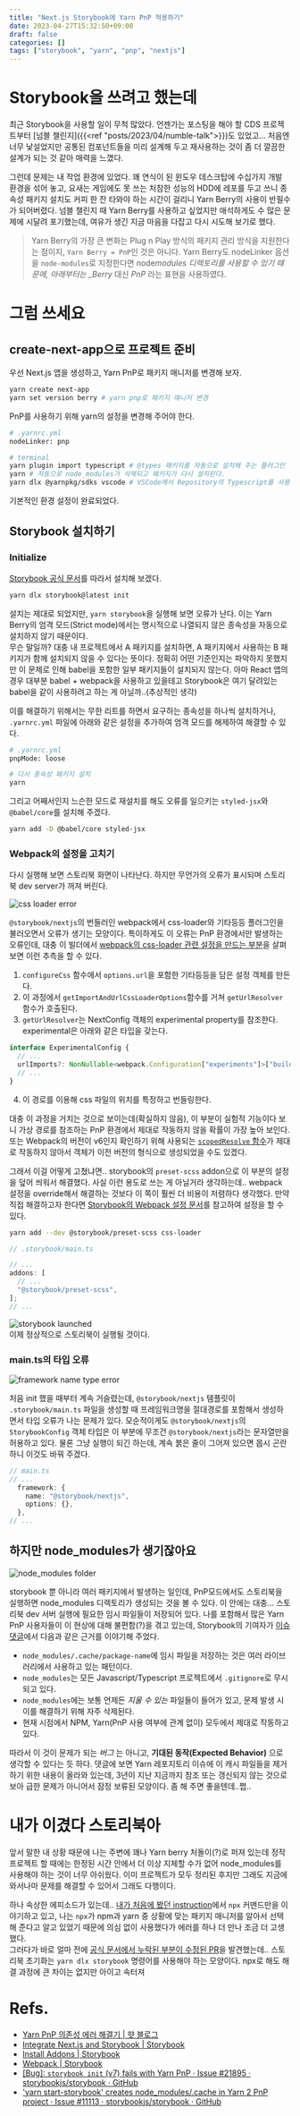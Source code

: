 ```yaml
---
title: "Next.js Storybook에 Yarn PnP 적용하기"
date: 2023-04-27T15:32:50+09:00
draft: false
categories: []
tags: ["storybook", "yarn", "pnp", "nextjs"]
---
```


# Storybook을 쓰려고 했는데

최근 Storybook을 사용할 일이 무척 많았다. 언젠가는 포스팅을 해야 할 CDS 프로젝트부터 [넘블 챌린지]({{<ref "posts/2023/04/numble-talk">}})도 있었고... 처음엔 너무 낯설었지만 공통된 컴포넌트들을 미리 설계해 두고 재사용하는 것이 좀 더 깔끔한 설계가 되는 것 같아 매력을 느꼈다.

그런데 문제는 내 작업 환경에 있었다. 꽤 연식이 된 윈도우 데스크탑에 수십가지 개발 환경을 섞어 놓고, 요새는 게임에도 못 쓰는 처참한 성능의 HDD에 레포를 두고 쓰니 종속성 패키지 설치도 커피 한 잔 타와야 하는 시간이 걸리니 Yarn Berry의 사용이 반필수가 되어버렸다. 넘블 챌린지 때 Yarn Berry를 사용하고 싶었지만 애석하게도 수 많은 문제에 시달려 포기했는데, 여유가 생긴 지금 마음을 다잡고 다시 시도해 보기로 했다.

> Yarn Berry의 가장 큰 변화는 Plug n Play 방식의 패키지 관리 방식을 지원한다는 점이지, `Yarn Berry = PnP`인 것은 아니다. Yarn Berry도 nodeLinker 옵션을 `node-modules`로 지정한다면 node*modules 디렉토리를 사용할 수 있기 때문에, 아래부터는 \_Berry* 대신 _PnP_ 라는 표현을 사용하였다.

# 그럼 쓰세요

## create-next-app으로 프로젝트 준비

우선 Next.js 앱을 생성하고, Yarn PnP로 패키지 매니저를 변경해 보자.

```zsh
yarn create next-app
yarn set version berry # yarn pnp로 패키지 매니저 변경
```

PnP를 사용하기 위해 yarn의 설정을 변경해 주어야 한다.

```zsh
# .yarnrc.yml
nodeLinker: pnp

# terminal
yarn plugin import typescript # @types 패키지를 자동으로 설치해 주는 플러그인
yarn # 자동으로 node_modules가 삭제되고 패키지가 다시 설치된다.
yarn dlx @yarnpkg/sdks vscode # VSCode에서 Repository의 Typescript를 사용하기 위한 명령어
```

기본적인 환경 설정이 완료되었다.

## Storybook 설치하기

### Initialize

[Storybook 공식 문서](https://storybook.js.org/docs/react/migration-guide#automatic-upgrade)를 따라서 설치해 보겠다.

```zsh
yarn dlx storybook@latest init
```

설치는 제대로 되었지만, `yarn storybook`을 실행해 보면 오류가 난다. 이는 Yarn Berry의 엄격 모드(Strict mode)에서는 명시적으로 나열되지 않은 종속성을 자동으로 설치하지 않기 때문이다.  
무슨 말일까? 대충 내 프로젝트에서 A 패키지를 설치하면, A 패키지에서 사용하는 B 패키지가 함께 설치되지 않을 수 있다는 뜻이다. 정확히 어떤 기준인지는 파악하지 못했지만 이 문제로 인해 babel을 포함한 일부 패키지들이 설치되지 않는다. 아마 React 앱의 경우 대부분 babel + webpack을 사용하고 있을테고 Storybook은 여기 달려있는 babel을 같이 사용하려고 하는 게 아닐까..(추상적인 생각)

이를 해결하기 위해서는 무한 리트를 하면서 요구하는 종속성을 하나씩 설치하거나, `.yarnrc.yml` 파일에 아래와 같은 설정을 추가하여 엄격 모드를 해제하여 해결할 수 있다.

```zsh
# .yarnrc.yml
pnpMode: loose

# 다시 종속성 패키지 설치
yarn
```

그리고 어째서인지 느슨한 모드로 재설치를 해도 오류를 일으키는 `styled-jsx`와 `@babel/core`를 설치해 주겠다.

```zsh
yarn add -D @babel/core styled-jsx
```

### Webpack의 설정을 고치기

다시 실행해 보면 스토리북 화면이 나타난다. 하지만 무언가의 오류가 표시되며 스토리북 dev server가 꺼져 버린다.

![css loader error](/images/posts/2023/04/nextjs-storybook-with-pnp/02.png)

`@storybook/nextjs`의 번들러인 webpack에서 css-loader와 기타등등 플러그인을 불러오면서 오류가 생기는 모양이다. 특이하게도 이 오류는 PnP 환경에서만 발생하는 오류인데, 대충 이 빌더에서 [webpack의 css-loader 관련 설정을 만드는 부분](https://github.com/storybookjs/storybook/blob/next/code/frameworks/nextjs/src/css/webpack.ts#L71)을 살펴보면 이런 추측을 할 수 있다.

1. `configureCss` 함수에서 `options.url`을 포함한 기타등등을 담은 설정 객체를 만든다.
2. 이 과정에서 `getImportAndUrlCssLoaderOptions`함수를 거쳐 `getUrlResolver` 함수가 호출된다.
3. `getUrlResolver`는 NextConfig 객체의 experimental property를 참조한다. experimental은 아래와 같은 타입을 갖는다.

```ts
interface ExperimentalConfig {
  // ...
  urlImports?: NonNullable<webpack.Configuration["experiments"]>["buildHttp"];
  // ...
}
```

4. 이 경로를 이용해 css 파일의 위치를 특정하고 번들링한다.

대충 이 과정을 거치는 것으로 보이는데(확실하지 않음), 이 부분이 실험적 기능이다 보니 가상 경로를 참조하는 PnP 환경에서 제대로 작동하지 않을 확률이 가장 높아 보인다.
또는 Webpack의 버전이 v6인지 확인하기 위해 사용되는 [`scopedResolve` 함수](https://github.com/storybookjs/storybook/blob/next/code/frameworks/nextjs/src/utils.ts#L96)가 제대로 작동하지 않아서 객체가 이전 버전의 형식으로 생성되었을 수도 있겠다.

그래서 이걸 어떻게 고쳤냐면.. storybook의 `preset-scss` addon으로 이 부분의 설정을 덮어 씌워서 해결했다. 사실 이런 용도로 쓰는 게 아닐거라 생각하는데.. webpack 설정을 override해서 해결하는 것보다 이 쪽이 훨씬 더 비용이 저렴하다 생각했다. 만약 직접 해결하고자 한다면 [Storybook의 Webpack 설정 문서](https://storybook.js.org/docs/react/builders/webpack)를 참고하여 설정을 할 수 있다.

```zsh
yarn add --dev @storybook/preset-scss css-loader
```

```typescript
// .storybook/main.ts

// ...
addons: [
  // ...
  "@storybook/preset-scss",
];
// ...
```

![storybook launched](/images/posts/2023/04/nextjs-storybook-with-pnp/03.png)  
이제 정상적으로 스토리북이 실행될 것이다.

### main.ts의 타입 오류

![framework name type error](/images/posts/2023/04/nextjs-storybook-with-pnp/01.png)

처음 init 했을 때부터 계속 거슬렸는데, `@storybook/nextjs` 템플릿이 `.storybook/main.ts` 파일을 생성할 때 프레임워크명을 절대경로를 포함해서 생성하면서 타입 오류가 나는 문제가 있다. 모순적이게도 `@storybook/nextjs`의 `StorybookConfig` 객체 타입은 이 부분에 무조건 `@storybook/nextjs`라는 문자열만을 허용하고 있다. 물론 그냥 실행이 되긴 하는데, 계속 붉은 줄이 그어져 있으면 몹시 곤란하니 이것도 바꿔 주겠다.

```typescript
// main.ts
// ...
  framework: {
    name: "@storybook/nextjs",
    options: {},
  },
// ...
```

## 하지만 node_modules가 생기잖아요

![node_modules folder](/images/posts/2023/04/nextjs-storybook-with-pnp/04.png)

storybook 뿐 아니라 여러 패키지에서 발생하는 일인데, PnP모드에서도 스토리북을 실행하면 node_modules 디렉토리가 생성되는 것을 볼 수 있다. 이 안에는 대충... 스토리북 dev 서버 실행에 필요한 임시 파일들이 저장되어 있다. 나를 포함해서 많은 Yarn PnP 사용자들이 이 현상에 대해 불편함(?)을 겪고 있는데, Storybook의 기여자가 [이슈 댓글](https://github.com/storybookjs/storybook/issues/11113#issuecomment-642851848)에서 다음과 같은 근거를 이야기해 주었다.

- `node_modules/.cache/package-name`에 임시 파일을 저장하는 것은 여러 라이브러리에서 사용하고 있는 패턴이다.
- `node_modules`는 모든 Javascript/Typescript 프로젝트에서 `.gitignore`로 무시되고 있다.
- `node_modules`에는 보통 언제든 _지울 수 있는_ 파일들이 들어가 있고, 문제 발생 시 이를 해결하기 위해 자주 삭제된다.
- 현재 시점에서 NPM, Yarn(PnP 사용 여부에 관계 없이) 모두에서 제대로 작동하고 있다.

따라서 이 것이 문제가 되는 _버그_ 는 아니고, **기대된 동작(Expected Behavior)** 으로 생각할 수 있다는 듯 하다. 댓글에 보면 Yarn 레포지토리 이슈에 이 캐시 파일들을 제거하기 위한 내용이 올라와 있는데, 3년이 지난 지금까지 참조 또는 갱신되지 않는 것으로 보아 급한 문제가 아니어서 잠정 보류된 모양이다. 좀 해 주면 좋을텐데..쩝..

# 내가 이겼다 스토리북아

앞서 말한 내 상황 때문에 나는 주변에 꽤나 Yarn berry 처돌이(?)로 퍼져 있는데 정작 프로젝트 할 때에는 한정된 시간 안에서 더 이상 지체할 수가 없어 node_modules를 사용해야 하는 것이 너무 아쉬웠다. 이미 프로젝트가 모두 정리된 후지만 그래도 지금에 와서나마 문제를 해결할 수 있어서 그래도 다행이다.

하나 속상한 에피소드가 있는데.. [내가 처음에 봤던 instruction](https://storybook.js.org/recipes/next)에서 `npx` 커맨드만을 이야기하고 있고, 나는 `npx`가 npm과 yarn 중 상황에 맞는 패키지 매니저를 알아서 선택해 준다고 알고 있었기 때문에 의심 없이 사용했다가 에러를 하나 더 만나 조금 더 고생했다.  
그러다가 바로 얼마 전에 [공식 문서에서 누락된 부분이 수정된 PR](https://github.com/storybookjs/storybook/issues/21895)을 발견했는데.. 스토리북 초기화는 `yarn dlx storybook` 명령어를 사용해야 하는 모양이다. npx로 해도 해결 과정에 큰 차이는 없지만 아이고 속터져

# Refs.

- [Yarn PnP 의존성 에러 해결기 | 햣 블로그](https://woong-jae.com/projects/220711-pnp-dependency-error)
- [Integrate Next.js and Storybook | Storybook](https://storybook.js.org/recipes/next)
- [Install Addons | Storybook](https://storybook.js.org/docs/react/addons/install-addons#using-preset-addons)
- [Webpack | Storybook](https://storybook.js.org/docs/react/builders/webpack)
- [[Bug]: `storybook init` (v7) fails with Yarn PnP · Issue #21895 · storybookjs/storybook · GitHub](https://github.com/storybookjs/storybook/issues/21895)
- ['yarn start-storybook' creates node_modules/.cache in Yarn 2 PnP project · Issue #11113 · storybookjs/storybook · GitHub](https://github.com/storybookjs/storybook/issues/11113)
